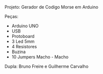 Projeto: Gerador de Codigo Morse em Arduino

Peças:

- Arduino UNO
- USB
- Protoboard
- 3 Led 5mm
- 4 Resistores
- Buzina
- 10 Jumpers Macho - Macho


Dupla: Bruno Freire e Guilherme Carvalho
